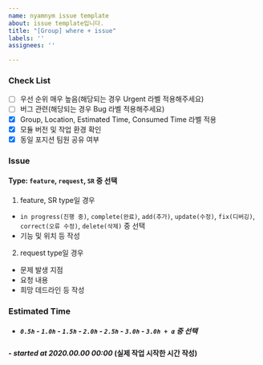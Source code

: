 ```yaml
---
name: nyamnym issue template
about: issue template입니다.
title: "[Group] where + issue"
labels: ''
assignees: ''

---
```


### Check List
- [ ] 우선 순위 매우 높음(해당되는 경우 Urgent 라벨 적용해주세요)
- [ ] 버그 관련(해당되는 경우 Bug 라벨 적용해주세요)
- [x] Group, Location, Estimated Time, Consumed Time 라벨 적용
- [x] 모듈 버전 및 작업 환경 확인
- [x] 동일 포지션 팀원 공유 여부

### Issue
#### Type: `feature`, `request`, `SR` 중 선택
1. feature, SR type일 경우
  - `in progress(진행 중)`, `complete(완료)`, `add(추가)`, `update(수정)`, `fix(디버깅)`, `correct(오류 수정)`, `delete(삭제)` 중 선택
  - 기능 및 위치 등 작성
2. request type일 경우
  - 문제 발생 지점
  - 요청 내용
  - 희망 데드라인 등 작성

### Estimated Time
- ##### `0.5h` - `1.0h` - `1.5h` - `2.0h` - `2.5h` - `3.0h` - `3.0h + α` 중 선택

#### \- _started at 2020.00.00 00:00_ (실제 작업 시작한 시간 작성)
